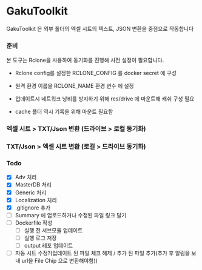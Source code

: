 # GakuToolkit

GakuToolkit 은 외부 폴더의 엑셀 시트의 텍스트, JSON 변환을 중점으로 작동합니다

### 준비

본 도구는 Rclone을 사용하여 동기화를 진행해 사전 설정이 필요합니다.
- Rclone config를 설정한 RCLONE_CONFIG 를 docker secret 에 구성
- 원격 환경 이름을 RCLONE_NAME 환경 변수 에 설정 

- 업데이트시 네트워크 낭비를 방지하기 위해 res/drive 에 마운트해 캐쉬 구성 필요
- cache 폴더 역시 기록을 위해 마운트 필요함


### 엑셀 시트 > TXT/Json 변환 (드라이브 > 로컬 동기화)


### TXT/Json > 엑셀 시트 변환 (로컬 > 드라이브 동기화)


### Todo

- [x] Adv 처리
- [x] MasterDB 처리
- [x] Generic 처리
- [x] Localization 처리
- [x] .gitignore 추가
- [ ] Summary 에 업로드하거나 수정된 파일 링크 달기
- [ ] Dockerfile 작성
    - [ ] 실행 전 서브모듈 업데이트
    - [ ] 실행 로그 저장
    - [ ] output 레포 업데이트
- [ ] 자동 시트 수정?(업데이트 된 파일 체크 해제 / 추가 된 파일 추가(추가 후 알림을 보내 url을 File Chip 으로 변환해야함))